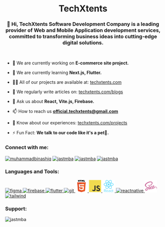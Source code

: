 <h1 align="center">TechXtents</h1>
<h3 align="center">👋 Hi, TechXtents Software Development Company is a leading provider of Web and Mobile Application development services, committed to transforming business ideas into cutting-edge digital solutions.</h3>

<!-- <img src="https://media.giphy.com/media/K5kfQExKk731K/giphy.gif" width="450px" align="right" alt="" /> -->


<br/>

- 🔭 We are currently working on **E-commerce site project.**

- 🌱 We are currently learning **Next.js, Flutter.**

- 👨‍💻 All of our projects are available at: [techxtents.com](techxtents.com)

- 📝 We regularly write articles on: [techxtents.com/blogs](techxtents.com/blogs)

- 💬 Ask us about **React, Vite.js, Firebase.**

- 📫 How to reach us **official.techxtents@gmail.com**

- 📄 Know about our experiences: [techxtents.com/projects](techxtents.com/projects)

- ⚡ Fun Fact: **We talk to our code like it's a pet🙂.**

<h3 align="left">Connect with me:</h3>
<p align="left">

<a href="https://linkedin.com/in/muhammadbinashiq" target="blank"><img align="center" src="https://raw.githubusercontent.com/rahuldkjain/github-profile-readme-generator/master/src/images/icons/Social/linked-in-alt.svg" alt="muhammadbinashiq" height="30" width="40" /></a>
<a href="https://instagram.com/jastmba" target="blank"><img align="center" src="https://raw.githubusercontent.com/rahuldkjain/github-profile-readme-generator/master/src/images/icons/Social/instagram.svg" alt="jastmba" height="30" width="40" /></a>
<a href="https://fb.com/jastmba" target="blank"><img align="center" src="https://raw.githubusercontent.com/rahuldkjain/github-profile-readme-generator/master/src/images/icons/Social/facebook.svg" alt="jastmba" height="30" width="40" /></a>
<a href="https://twitter.com/jastmba" target="blank"><img align="center" src="https://raw.githubusercontent.com/rahuldkjain/github-profile-readme-generator/master/src/images/icons/Social/twitter.svg" alt="jastmba" height="30" width="40" /></a>


<h3 align="left">Languages and Tools:</h3>

<a href="https://www.figma.com/" target="_blank" rel="noreferrer">
<img src="https://www.vectorlogo.zone/logos/figma/figma-icon.svg" alt="figma" width="40" height="40"/>

<a href="https://firebase.google.com/" target="_blank" rel="noreferrer">
<img src="https://www.vectorlogo.zone/logos/firebase/firebase-icon.svg" alt="firebase" width="40" height="40"/>

<a href="https://flutter.dev" target="_blank" rel="noreferrer">
<img src="https://www.vectorlogo.zone/logos/flutterio/flutterio-icon.svg" alt="flutter" width="40" height="40"/>
  
<a href="https://git-scm.com/" target="_blank" rel="noreferrer"> 
<img src="https://www.vectorlogo.zone/logos/git-scm/git-scm-icon.svg" alt="git" width="40" height="40"/>

<a href="https://www.w3.org/html/" target="_blank" rel="noreferrer"> 
<img src="https://raw.githubusercontent.com/devicons/devicon/master/icons/html5/html5-original-wordmark.svg" alt="html5" width="40" height="40"/> 

<a href="https://developer.mozilla.org/en-US/docs/Web/JavaScript" target="_blank" rel="noreferrer">
<img src="https://raw.githubusercontent.com/devicons/devicon/master/icons/javascript/javascript-original.svg" alt="javascript" width="40" height="40"/> 
  
<a href="https://react.dev/" target="_blank" rel="noreferrer"> 
<img src="https://raw.githubusercontent.com/devicons/devicon/master/icons/react/react-original-wordmark.svg" alt="react" width="40" height="40"/>
  
<a href="https://reactnative.dev/" target="_blank" rel="noreferrer">
<img src="https://reactnative.dev/img/header_logo.svg" alt="reactnative" width="40" height="40"/>
  
<a href="https://sass-lang.com" target="_blank" rel="noreferrer"> 
<img src="https://raw.githubusercontent.com/devicons/devicon/master/icons/sass/sass-original.svg" alt="sass" width="40" height="40"/> 

<a href="https://tailwindcss.com/" target="_blank" rel="noreferrer">
<img src="https://www.vectorlogo.zone/logos/tailwindcss/tailwindcss-icon.svg" alt="tailwind" width="40" height="40"/> </a> </p>

<h3 align="left">Support:</h3>
<p><a href="https://www.buymeacoffee.com/jastmba"> <img align="left" src="https://cdn.buymeacoffee.com/buttons/v2/default-yellow.png" height="50" width="210" alt="jastmba" /></a></p>
